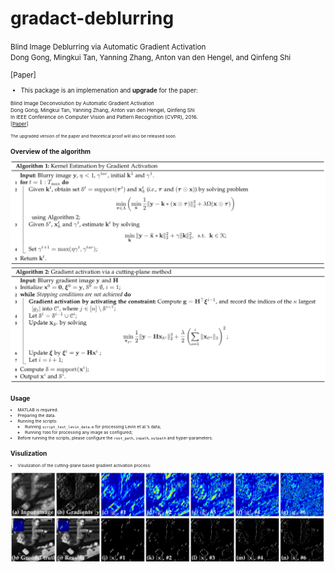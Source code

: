 # gradact-deblurring
<small>Blind Image Deblurring via Automatic Gradient Activation    
Dong Gong, Mingkui Tan, Yanning Zhang, Anton van den Hengel, and Qinfeng Shi  
<!-- \[[Paper](https://donggong1.github.io/publications.html)\] -->
[Paper]
<small>

+ This package is an implemenation and **upgrade** for the paper:

<small>Blind Image Deconvolution by Automatic Gradient Activation  
Dong Gong, Mingkui Tan, Yanning Zhang, Anton van den Hengel, Qinfeng Shi  
In IEEE Conference on Computer Vision and Pattern Recognition (CVPR), 2016.  
\[[Paper](http://openaccess.thecvf.com/content_cvpr_2016/papers/Gong_Blind_Image_Deconvolution_CVPR_2016_paper.pdf)\]
<small>

The upgraded version of the paper and theoretical proof will also be released soon. 

## Overview of the algorithm

<img src='imgs/algo1.png' width=760> 

<img src='imgs/algo2.png' width=760> 


## Usage
+ MATLAB is required.
+ Preparing the data.
+ Running the scripts:
  + Running `script_test_levin_data.m` for processing Levin et al.'s data;
  + Running `TODO` for processing any image as configured;
+ Before running the scripts, please configure the `root_path`, `inpath`, `outpath` and hyper-parameters.


## Visulization

+ Visulization of the cutting-plane based gradient activation process:
<img src='imgs/act_ites.png' width=760> 


